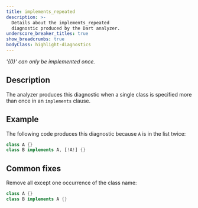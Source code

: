 ```yaml
---
title: implements_repeated
description: >-
  Details about the implements_repeated
  diagnostic produced by the Dart analyzer.
underscore_breaker_titles: true
show_breadcrumbs: true
bodyClass: highlight-diagnostics
---
```


_'{0}' can only be implemented once._

## Description

The analyzer produces this diagnostic when a single class is specified more
than once in an `implements` clause.

## Example

The following code produces this diagnostic because `A` is in the list
twice:

```dart
class A {}
class B implements A, [!A!] {}
```

## Common fixes

Remove all except one occurrence of the class name:

```dart
class A {}
class B implements A {}
```
